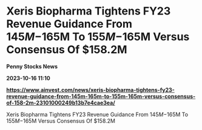 # Xeris Biopharma Tightens FY23 Revenue Guidance From $145M-$165M To $155M-$165M Versus Consensus Of $158.2M
**Penny Stocks News**

**2023-10-16 11:10**

**https://www.ainvest.com/news/xeris-biopharma-tightens-fy23-revenue-guidance-from-145m-165m-to-155m-165m-versus-consensus-of-158-2m-23101000249b13b7e4cae3ea/**

Xeris Biopharma Tightens FY23 Revenue Guidance From $145M-$165M To $155M-$165M Versus Consensus Of $158.2M